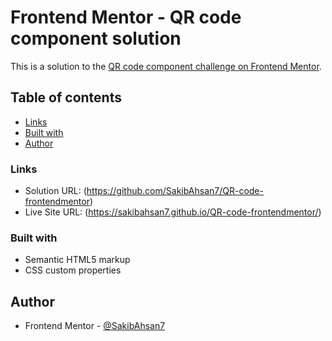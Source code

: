 # Frontend Mentor - QR code component solution

This is a solution to the [QR code component challenge on Frontend Mentor](https://www.frontendmentor.io/challenges/qr-code-component-iux_sIO_H).

## Table of contents
  - [Links](#links)
  - [Built with](#built-with)
- [Author](#author)

### Links

- Solution URL: (https://github.com/SakibAhsan7/QR-code-frontendmentor)
- Live Site URL: (https://sakibahsan7.github.io/QR-code-frontendmentor/)

### Built with

- Semantic HTML5 markup
- CSS custom properties

## Author

- Frontend Mentor - [@SakibAhsan7](https://www.frontendmentor.io/profile/SakibAhsan7)



